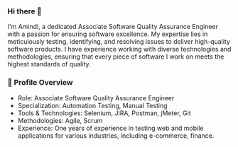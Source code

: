 ### Hi there 👋 
I'm Amindi, a dedicated Associate Software Quality Assurance Engineer with a passion for ensuring software excellence. My expertise lies in meticulously testing, identifying, and resolving issues to deliver high-quality software products. I have experience working with diverse technologies and methodologies, ensuring that every piece of software I work on meets the highest standards of quality.

 ### 💼 Profile Overview
* Role: Associate Software Quality Assurance Engineer
* Specialization: Automation Testing, Manual Testing
* Tools & Technologies: Selenium, JIRA, Postman, jMeter, Git
* Methodologies: Agile, Scrum
* Experience: One years of experience in testing web and mobile applications for various industries, including e-commerce, finance.

<!--Key Strengths:

- Designing and executing comprehensive test plans and test cases.
- Developing and maintaining automated test scripts.
- Collaborating with development teams to identify and resolve defects.
- Performing regression testing to ensure product stability.
- Implementing continuous integration and continuous testing strategies.
- Strong analytical skills and attention to detail.


**Amindi99/Amindi99** is a ✨ _special_ ✨ repository because its `README.md` (this file) appears on your GitHub profile.

Here are some ideas to get you started:

- 🔭 I’m currently working on ...
- 🌱 I’m currently learning ...
- 👯 I’m looking to collaborate on ...
- 🤔 I’m looking for help with ...
- 💬 Ask me about ...
- 📫 How to reach me: ...
- 😄 Pronouns: ...
- ⚡ Fun fact: ...
-->
